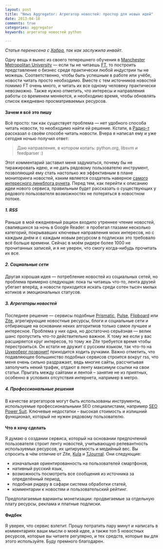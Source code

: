```yaml
---
layout: post
title: "News Aggregator: Агрегатор новостей: простор для новых идей" 
date: 2013-04-18
comments: true
categories: aggregator
keywords: агрегатор новостей python

---
```


*Статья перенесена с [Хабра](http://habrahabr.ru/users/vonoiral/), так как заслужила инвайт*.

Одну вещь я вынес из своего теперешнего обучения в <a href="http://blog.vonoiral.com/post/my-universities">Manchester Metropolitan University</a> — если ты не читаешь <a href="http://www.ft.com/home/uk">FT</a>, то построить представление о бизнес среде практически любой индустрии ты не можешь. Соответственно, чтобы быть успешным в работе или учёбе, новости читать просто необходимо. Вместе с тем источников новостей помимо FT очень много, и читать их все одному человеку практически невозможно. Также нужно отметить, что интересы и направления работы со временем меняются, и необходимо время, чтобы обновлять список ежедневно просматриваемых ресурсов.

<!-- more -->

<h4>Зачем я всё это пишу</h4>
Всё просто: так как существует проблема — нет удобного способа читать новости, то необходимо найти ей решение. Кстати, <hh user="bobuk"/> в <a href="http://www.radio-t.com">Радио-т</a> рассказал о своём способе читать новости. Вчера я написал ему и уже сегодня ночью получил ответ: <blockquote>Даю направление, в котором копать: python.org, libsvm и feedparser :)</blockquote> Этот комментарий заставил меня задуматься, почему бы не тиражировать идею, и не дать рядовому пользователю инструмент, позволяющий ему стать настолько же эффективным в плане мониторинга новостей, каким является создатель наверное <a href="http://addmeto.cc">самого интересного линкблога рунета</a>.
Перед тем, как перейти к описанию идеи нового сервиса, правильным будет рассказать о существующих у рядового пользователя возможностях не потеряться в новостном потоке. <habracut/>

<h5>1. RSS</h5>
Раньше в мой ежедневный рацион входило утреннее чтение новостей, свалившихся за ночь в Google Reader: я пробегал глазами несколько категорий, покрывавших ключевые направления моих интересов, но с каждым днём и с каждым новым ресурсом в подписках это требовало всё больше времени. Сейчас в моём ридере более 1000 не прочитанных записей, и я не уверен, что смогу когда-нибудь прочитать их все.

<h5>2. Социальные сети </h5>
Другая хорошая идея — потребление новостей из социальных сетей, но проблема примерно следующая: пока ты читаешь что-то, лента друзей убегает вперёд, а новости приходится искать среди сотен тысяч милых котиков и эмоциональных статусов. 

<h5>3. Агрегаторы новостей</h5>
Последнее решение — сервисы подобные <a href="http://getprismatic.com">Prismatic</a>, <a href="https://www.pulse.me">Pulse</a>, <a href="http://flipboard.com">Flipboard</a> или <a href="http://www.zite.com">Zite</a>, агрегирующие новостные ресурсы, блоги и социальные сети и отбирающие на основании неких алгоритмов только самое лучшее и интересное. Проблема у них одна, но достаточно серьёзная — велик шанс пропустить что-то действительно важное. К тому же если у вас расширяется круг интересов, то тому же Zite требуется время чтобы перестроиться. Он кстати не дружит с русским языком, так что-то на <a href="http://www.siliconrus.com/">Цукерберг позвонит!</a> приходится ходить ручками. Важно отметить, что подавляющее большинство подобных сервисов строится вокруг rss, что меня очень сильно раздражает, ведь многие сайты, рассчитывая заполучить некий трафик, отдают в ленту максимум ссылки на свои статьи. Прыгать между сайтами и лентой – занятие не из приятных, особенно в условиях отсутствия интернета, например в метро.

<h5>4. Профессиональные решения</h5>
В качестве агрегаторов могут быть использованы инструменты, используемые профессиональными SEO специалистами, например <a href="http://www.link-assistant.com">SEO Power Suit</a>. Ключевые недостатки – высокая стоимость и излишний функционал, который не нужен рядовому пользователю.

<h4>Что я хочу сделать </h4>
Я думаю о создании сервиса, который на основании предпочтений пользователя строит ленту новостей, учитывающую релевантность используемых ресурсов, их цитируемость и медийный вес. 
Вы спросить в чём отличие от Zite, <a href="http://feelkula.com">Kula</a> и <a href="http://tjournal.ru">TJournal</a>. Они следующие: 
<ul>
	<li>изначальная ориентированность на пользователей смартфонов, </li>
	<li>нативный русский язык, </li>
	<li>возможность посмотреть все сообщения из источника за определённый период, </li>
	<li>подобная ридеру в сафари система обработки статей, </li>
	<li>комментарии к новостям и пользовательский рейтинг. </li></ul>
Предполагаемые варианты монетизации: продвигаемые за отдельную плату ресурсы, реклама и платные подписки.

<h4>Фидбек</h4>
Я уверен, что сервис взлетит. Прошу потратить пару минут и написать в комментариях ваши мысли о моей идее, а также топ 5 новостных ресурсов, которые вы читаете регулярно, и тех средств, которые вы для этого используйте. Буду премного благодарен.